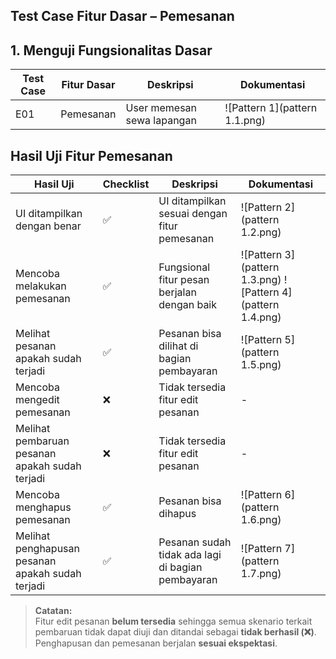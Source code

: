 ## Test Case Fitur Dasar – Pemesanan

## 1. Menguji Fungsionalitas Dasar
| **Test Case** | **Fitur Dasar** | **Deskripsi**                | **Dokumentasi**         |
|---------------|------------------|-------------------------------|--------------------------|
| E01           | Pemesanan        | User memesan sewa lapangan   | ![Pattern 1](pattern 1.1.png) |

## Hasil Uji Fitur Pemesanan

| **Hasil Uji**                                         | **Checklist** | **Deskripsi**                                            | **Dokumentasi**                                  |
|--------------------------------------------------------|----------------|-----------------------------------------------------------|--------------------------------------------------|
| UI ditampilkan dengan benar                            | ✅              | UI ditampilkan sesuai dengan fitur pemesanan              | ![Pattern 2](pattern 1.2.png)                   |
| Mencoba melakukan pemesanan                            | ✅              | Fungsional fitur pesan berjalan dengan baik               | ![Pattern 3](pattern 1.3.png) ![Pattern 4](pattern 1.4.png) |
| Melihat pesanan apakah sudah terjadi                   | ✅              | Pesanan bisa dilihat di bagian pembayaran                 | ![Pattern 5](pattern 1.5.png)                   |
| Mencoba mengedit pemesanan                             | ❌              | Tidak tersedia fitur edit pesanan                         | -                                                |
| Melihat pembaruan pesanan apakah sudah terjadi         | ❌              | Tidak tersedia fitur edit pesanan                         | -                                                |
| Mencoba menghapus pemesanan                            | ✅              | Pesanan bisa dihapus                                      | ![Pattern 6](pattern 1.6.png)                   |
| Melihat penghapusan pesanan apakah sudah terjadi       | ✅              | Pesanan sudah tidak ada lagi di bagian pembayaran         | ![Pattern 7](pattern 1.7.png)                   |

> **Catatan:**  
> Fitur edit pesanan **belum tersedia** sehingga semua skenario terkait pembaruan tidak dapat diuji dan ditandai sebagai **tidak berhasil (❌)**. Penghapusan dan pemesanan berjalan **sesuai ekspektasi**.
